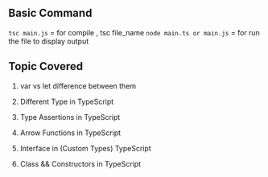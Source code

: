 ## Basic Command

`tsc main.js` = for compile , tsc file_name
`node main.ts or main.js` = for run the file to display output

## Topic Covered

1. var vs let difference between them

2. Different Type in TypeScript

3. Type Assertions in TypeScript

4. Arrow Functions in TypeScript

5. Interface in (Custom Types) TypeScript

6. Class && Constructors in TypeScript
